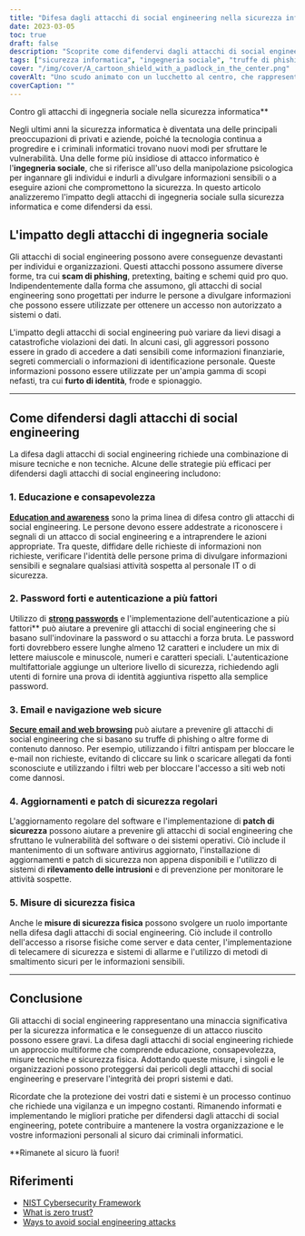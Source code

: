 ```yaml
---
title: "Difesa dagli attacchi di social engineering nella sicurezza informatica"
date: 2023-03-05
toc: true
draft: false
description: "Scoprite come difendervi dagli attacchi di social engineering e proteggere i vostri dati dai criminali informatici in questo articolo informativo."
tags: ["sicurezza informatica", "ingegneria sociale", "truffe di phishing", "autenticazione a più fattori", "aggiornamenti di sicurezza", "sicurezza della password", "sicurezza web", "violazioni dei dati", "Sicurezza informatica", "furto d'identità", "prevenzione delle frodi", "prevenzione dello spionaggio", "sicurezza tecnica", "sicurezza fisica", "sicurezza delle informazioni", "prevenzione del crimine informatico", "rilevamento delle intrusioni", "patch di sicurezza", "formazione dei dipendenti", "protezione dei dati"]
cover: "/img/cover/A_cartoon_shield_with_a_padlock_in_the_center.png"
coverAlt: "Uno scudo animato con un lucchetto al centro, che rappresenta l'idea di difesa dagli attacchi di ingegneria sociale nella cybersecurity"
coverCaption: ""
---
```

 Contro gli attacchi di ingegneria sociale nella sicurezza informatica**

Negli ultimi anni la sicurezza informatica è diventata una delle principali preoccupazioni di privati e aziende, poiché la tecnologia continua a progredire e i criminali informatici trovano nuovi modi per sfruttare le vulnerabilità. Una delle forme più insidiose di attacco informatico è l'**ingegneria sociale**, che si riferisce all'uso della manipolazione psicologica per ingannare gli individui e indurli a divulgare informazioni sensibili o a eseguire azioni che compromettono la sicurezza. In questo articolo analizzeremo l'impatto degli attacchi di ingegneria sociale sulla sicurezza informatica e come difendersi da essi.

## L'impatto degli attacchi di ingegneria sociale

Gli attacchi di social engineering possono avere conseguenze devastanti per individui e organizzazioni. Questi attacchi possono assumere diverse forme, tra cui **scam di phishing**, pretexting, baiting e schemi quid pro quo. Indipendentemente dalla forma che assumono, gli attacchi di social engineering sono progettati per indurre le persone a divulgare informazioni che possono essere utilizzate per ottenere un accesso non autorizzato a sistemi o dati.

L'impatto degli attacchi di social engineering può variare da lievi disagi a catastrofiche violazioni dei dati. In alcuni casi, gli aggressori possono essere in grado di accedere a dati sensibili come informazioni finanziarie, segreti commerciali o informazioni di identificazione personale. Queste informazioni possono essere utilizzate per un'ampia gamma di scopi nefasti, tra cui **furto di identità**, frode e spionaggio.

______

## Come difendersi dagli attacchi di social engineering

La difesa dagli attacchi di social engineering richiede una combinazione di misure tecniche e non tecniche. Alcune delle strategie più efficaci per difendersi dagli attacchi di social engineering includono:

### 1. Educazione e consapevolezza

[**Education and awareness**](https://simeononsecurity.com/articles/how-to-build-and-manage-an-effective-cybersecurity-awareness-training-program/) sono la prima linea di difesa contro gli attacchi di social engineering. Le persone devono essere addestrate a riconoscere i segnali di un attacco di social engineering e a intraprendere le azioni appropriate. Tra queste, diffidare delle richieste di informazioni non richieste, verificare l'identità delle persone prima di divulgare informazioni sensibili e segnalare qualsiasi attività sospetta al personale IT o di sicurezza.

### 2. Password forti e autenticazione a più fattori

Utilizzo di [**strong passwords**](https://simeononsecurity.com/articles/the-importance-of-password-security-and-best-practices/) e l'implementazione dell'autenticazione a più fattori** può aiutare a prevenire gli attacchi di social engineering che si basano sull'indovinare la password o su attacchi a forza bruta. Le password forti dovrebbero essere lunghe almeno 12 caratteri e includere un mix di lettere maiuscole e minuscole, numeri e caratteri speciali. L'autenticazione multifattoriale aggiunge un ulteriore livello di sicurezza, richiedendo agli utenti di fornire una prova di identità aggiuntiva rispetto alla semplice password.

### 3. Email e navigazione web sicure

[**Secure email and web browsing**](https://simeononsecurity.com/recommendations/email) può aiutare a prevenire gli attacchi di social engineering che si basano su truffe di phishing o altre forme di contenuto dannoso. Per esempio, utilizzando i filtri antispam per bloccare le e-mail non richieste, evitando di cliccare su link o scaricare allegati da fonti sconosciute e utilizzando i filtri web per bloccare l'accesso a siti web noti come dannosi.

### 4. Aggiornamenti e patch di sicurezza regolari

L'aggiornamento regolare del software e l'implementazione di **patch di sicurezza** possono aiutare a prevenire gli attacchi di social engineering che sfruttano le vulnerabilità del software o dei sistemi operativi. Ciò include il mantenimento di un software antivirus aggiornato, l'installazione di aggiornamenti e patch di sicurezza non appena disponibili e l'utilizzo di sistemi di **rilevamento delle intrusioni** e di prevenzione per monitorare le attività sospette.

### 5. Misure di sicurezza fisica

Anche le **misure di sicurezza fisica** possono svolgere un ruolo importante nella difesa dagli attacchi di social engineering. Ciò include il controllo dell'accesso a risorse fisiche come server e data center, l'implementazione di telecamere di sicurezza e sistemi di allarme e l'utilizzo di metodi di smaltimento sicuri per le informazioni sensibili.

______

## Conclusione

Gli attacchi di social engineering rappresentano una minaccia significativa per la sicurezza informatica e le conseguenze di un attacco riuscito possono essere gravi. La difesa dagli attacchi di social engineering richiede un approccio multiforme che comprende educazione, consapevolezza, misure tecniche e sicurezza fisica. Adottando queste misure, i singoli e le organizzazioni possono proteggersi dai pericoli degli attacchi di social engineering e preservare l'integrità dei propri sistemi e dati.

Ricordate che la protezione dei vostri dati e sistemi è un processo continuo che richiede una vigilanza e un impegno costanti. Rimanendo informati e implementando le migliori pratiche per difendersi dagli attacchi di social engineering, potete contribuire a mantenere la vostra organizzazione e le vostre informazioni personali al sicuro dai criminali informatici.

**Rimanete al sicuro là fuori!

## Riferimenti

- [NIST Cybersecurity Framework](https://www.nist.gov/cyberframework)
- [What is zero trust?](https://www.csoonline.com/article/3247848/what-is-zero-trust-a-model-for-more-effective-security.html)
- [Ways to avoid social engineering attacks](https://usa.kaspersky.com/resource-center/threats/how-to-avoid-social-engineering-attacks)

